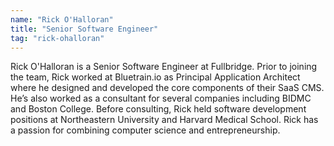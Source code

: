 ```yaml
---
name: "Rick O'Halloran"
title: "Senior Software Engineer"
tag: "rick-ohalloran"
---
```

<p>
  Rick O'Halloran is a Senior Software Engineer at Fullbridge. Prior to joining the team, Rick worked at Bluetrain.io as Principal Application Architect where he designed and developed the core components of their SaaS CMS. He&rsquo;s also worked as a consultant for several companies including BIDMC and Boston College. Before consulting, Rick held software development positions at Northeastern University and Harvard Medical School. Rick has a passion for combining computer science and entrepreneurship.
</p>
